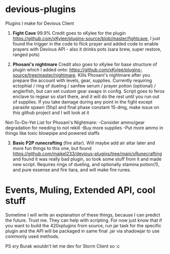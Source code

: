 # devious-plugins
Plugins I make for Devious Client

1. **Fight Cave** 99.9% Credit goes to xKylee for the plugin <https://github.com/xKylee/plugins-source/blob/master/fightcave>, I just found the trigger in the code to flick prayer and added code to enable prayers with Devious API - also it drinks pots (sara brew, super restore, ranged pots)

2. **Phosani's nightmare** Credit also goes to xKylee for base structure of plugin which I added onto: <https://github.com/xKylee/plugins-source/tree/master/nightmare>. Kills Phosani's nightmare after you prepare the account with levels, gear, supplies. Currently requiring ectophial / ring of dueling / sanfew serum / prayer potion (optional) / anglerfish, but can set custom gear swaps in config. Script goes to ferox enclave to regear so start there, and it will do the rest until you run out of supplies. If you take damage during any point in the fight except parasite spawn (5hp) and final phase constant 15-dmg, make issue on this github project and I will look at it

Not-To-Do-Yet List for Phosani's Nightmare:
-Consider ammo/gear degradation for needing to not rekill
-Buy more supplies
-Put more ammo in things like toxic blowpipe and powered staffs

3. **Basic P2P runecrafting** (fire altar). Will maybe add air altar later and more fun things to this one, but found <https://github.com/maikel233/devious-plugins/tree/main/xRunecrafting> and found it was really bad plugin, so took some stuff from it and made new script. Requires rings of dueling, and optionally stamina potion(1), and pure essense and fire tiara, and will make fire runes.


# Events, Muling, Extended API, cool stuff

Sometime I will write an explanation of these things, because I can predict the future. Trust me. They can help with scripting. For now just know that if you want to build the 420xplugins from source, run jar task for the specific plugin and the API will be packaged in same final .jar via shadowjar to use commonly used methods.

PS sry Burak wouldn't let me dev for Storm Client so :c 
